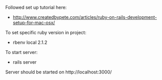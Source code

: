 Followed set up tutorial here:
- http://www.createdbypete.com/articles/ruby-on-rails-development-setup-for-mac-osx/

To set specific ruby version in project:
- rbenv local 2.1.2

To start server: 
- rails server

Server should be started on http://localhost:3000/


